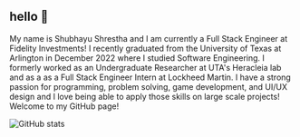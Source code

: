 ## hello 👋
My name is Shubhayu Shrestha and I am currently a Full Stack Engineer at Fidelity Investments! I recently graduated from the University of Texas at Arlington in December 2022 where I studied Software Engineering. I formerly worked as an Undergraduate Researcher at UTA's Heracleia lab and as a as a Full Stack Engineer Intern at Lockheed Martin. I have a strong passion for programming, problem solving, game development, and UI/UX design and I love being able to apply those skills on large scale projects! Welcome to my GitHub page!

![GitHub stats](https://github-readme-stats.vercel.app/api?username=shubshres&show_icons=true&theme=github_dark)  
<!-- 
[<img src='https://cdn.jsdelivr.net/npm/simple-icons@3.0.1/icons/github.svg' alt='github' height='40'>](https://github.com/shubshres)  [<img src='https://cdn.jsdelivr.net/npm/simple-icons@3.0.1/icons/linkedin.svg' alt='linkedin' height='40'>](https://www.linkedin.com/in/shubhayu-shrestha/)  [<img src='https://cdn.jsdelivr.net/npm/simple-icons@3.0.1/icons/youtube.svg' alt='YouTube' height='40'>](https://www.youtube.com/channel/UCqNr0D1AXxFv2aKp8tgWYYw/featured)   -->
